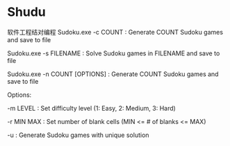 # Shudu
软件工程结对编程
Sudoku.exe -c COUNT      : Generate COUNT Sudoku games and save to file

Sudoku.exe -s FILENAME   : Solve Sudoku games in FILENAME and save to file

Sudoku.exe -n COUNT [OPTIONS] : Generate COUNT Sudoku games and save to file

Options:

-m LEVEL   : Set difficulty level (1: Easy, 2: Medium, 3: Hard)

-r MIN MAX : Set number of blank cells (MIN <= # of blanks <= MAX)

-u         : Generate Sudoku games with unique solution
